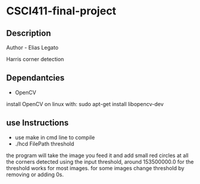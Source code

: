 # CSCI411-final-project

## Description

Author - Elias Legato

Harris corner detection

## Dependantcies

- OpenCV

install OpenCV on linux with: 
sudo apt-get install libopencv-dev

## use Instructions

- use make in cmd line to compile
- ./hcd FilePath threshold

the program will take the image you feed it and add small red circles at all the corners detected using the input threshold, around 153500000.0 for the threshold works for most images. for some images change threshold by removing or adding 0s. 
